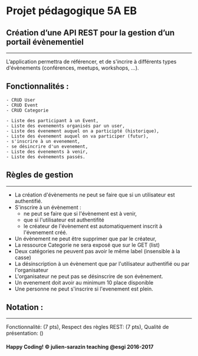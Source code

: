 # Projet pédagogique 5A EB

## Création d’une API REST pour la gestion d’un portail évènementiel
--------------------------------------------------------------------------------

L’application permettra de référencer, et de s'incrire à différents types d'évènements (conférences, meetups, workshops, ...).


  Fonctionnalités :
  --------------------------------------------------------------------------------
    - CRUD User
    - CRUD Event
    - CRUD Categorie

    - Liste des participant à un Event,
    - Liste des evenements organisés par un user,
    - Liste des évenement auquel on a participté (historique),
    - Liste des évenement auquel on va participer (futur),
    - s'inscrire à un evenement,
    - se désincrire d'un evenement,
    - Liste des évenements à venir,
    - Liste des évènements passés.


## Règles de gestion
--------------------------------------------------------------------------------
  - La création d'évènements ne peut se faire que si un utilisateur est authentifié.
  - S'inscrire à un évènement :
    - ne peut se faire que si l'évènement est à venir,
    - que si l'utilisateur est authentifité
    - le créateur de l'évènement est automatiquement inscrit à l'évenement créé.
  - Un évènement ne peut être supprimer que par le créateur,
  - La ressource Categorie ne sera exposé que sur le GET (list)
  - Deux catégories ne peuvent pas avoir le même label (insensible à la casse)
  - La désinscription à un évènement que par l'utilisateur authentifié ou par l'organisateur
  - L'organisateur ne peut pas se désinscrire de son évènement.
  - Un evenement doit avoir au minimum 10 place disponible
  - Une personne ne peut s'inscrire si l'evenement est plein.


## Notation :
--------------------------------------------------------------------------------
Fonctionnalité: (7 pts),
Respect des règles REST: (7 pts),
Qualité de présentation: ()
#### Happy Coding! © julien-sarazin teaching @esgi 2016-2017
